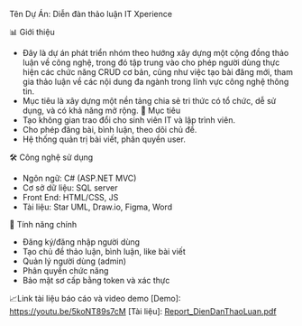 Tên Dự Án: Diễn đàn thảo luận IT Xperience

📊 Giới thiệu
- Đây là dự án phát triển nhóm theo hướng xây dựng một cộng đồng thảo luận về công nghệ, trong đó tập trung vào cho phép người dùng thực hiện các chức năng CRUD cơ bản, cũng như việc tạo bài đăng mới, tham gia thảo
luận về các nội dung đa ngành trong lĩnh vực công nghệ thông tin.
- Mục tiêu là xây dựng một nền tảng chia sẻ tri thức có tổ chức, dễ sử dụng, và có khả năng mở rộng.
🎯 Mục tiêu
- Tạo không gian trao đổi cho sinh viên IT và lập trình viên.
- Cho phép đăng bài, bình luận, theo dõi chủ đề.
- Hệ thống quản trị bài viết, phân quyền user.

🛠️ Công nghệ sử dụng
- Ngôn ngữ: C# (ASP.NET MVC)
- Cơ sở dữ liệu: SQL server
- Front End: HTML/CSS, JS
- Tài liệu: Star UML, Draw.io, Figma, Word

📌 Tính năng chính
- Đăng ký/đăng nhập người dùng
- Tạo chủ đề thảo luận, bình luận, like bài viết
- Quản lý người dùng (admin)
- Phân quyền chức năng
- Bảo mật sơ cấp bằng token và xác thực

📈Link tài liệu báo cáo và video demo
[Demo]: https://youtu.be/5koNT89s7cM
[Tài liệu]: [Report_DienDanThaoLuan.pdf](https://github.com/user-attachments/files/20854055/Report_DienDanThaoLuan.pdf)
